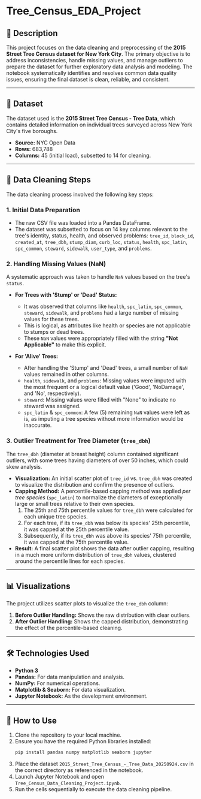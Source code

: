 # Tree_Census_EDA_Project

## 📝 Description

This project focuses on the data cleaning and preprocessing of the **2015 Street Tree Census dataset for New York City**. The primary objective is to address inconsistencies, handle missing values, and manage outliers to prepare the dataset for further exploratory data analysis and modeling. The notebook systematically identifies and resolves common data quality issues, ensuring the final dataset is clean, reliable, and consistent.

-----

## 🌳 Dataset

The dataset used is the **2015 Street Tree Census - Tree Data**, which contains detailed information on individual trees surveyed across New York City's five boroughs.

  - **Source:** NYC Open Data
  - **Rows:** 683,788
  - **Columns:** 45 (initial load), subsetted to 14 for cleaning.

-----

## 🧹 Data Cleaning Steps

The data cleaning process involved the following key steps:

### 1\. **Initial Data Preparation**

  * The raw CSV file was loaded into a Pandas DataFrame.
  * The dataset was subsetted to focus on 14 key columns relevant to the tree's identity, status, health, and observed problems: `tree_id`, `block_id`, `created_at`, `tree_dbh`, `stump_diam`, `curb_loc`, `status`, `health`, `spc_latin`, `spc_common`, `steward`, `sidewalk`, `user_type`, and `problems`.

### 2\. **Handling Missing Values (NaN)**

A systematic approach was taken to handle `NaN` values based on the tree's `status`.

  * **For Trees with 'Stump' or 'Dead' Status:**

      * It was observed that columns like `health`, `spc_latin`, `spc_common`, `steward`, `sidewalk`, and `problems` had a large number of missing values for these trees.
      * This is logical, as attributes like health or species are not applicable to stumps or dead trees.
      * These `NaN` values were appropriately filled with the string **"Not Applicable"** to make this explicit.

  * **For 'Alive' Trees:**

      * After handling the 'Stump' and 'Dead' trees, a small number of `NaN` values remained in other columns.
      * `health`, `sidewalk`, and `problems`: Missing values were imputed with the most frequent or a logical default value ('Good', 'NoDamage', and 'No', respectively).
      * `steward`: Missing values were filled with "None" to indicate no steward was assigned.
      * `spc_latin` & `spc_common`: A few (5) remaining `NaN` values were left as is, as imputing a tree species without more information would be inaccurate.

### 3\. **Outlier Treatment for Tree Diameter (`tree_dbh`)**

The `tree_dbh` (diameter at breast height) column contained significant outliers, with some trees having diameters of over 50 inches, which could skew analysis.

  * **Visualization:** An initial scatter plot of `tree_id` vs. `tree_dbh` was created to visualize the distribution and confirm the presence of outliers.
  * **Capping Method:** A percentile-based capping method was applied *per tree species* (`spc_latin`) to normalize the diameters of exceptionally large or small trees relative to their own species.
    1.  The 25th and 75th percentile values for `tree_dbh` were calculated for each unique tree species.
    2.  For each tree, if its `tree_dbh` was below its species' 25th percentile, it was capped at the 25th percentile value.
    3.  Subsequently, if its `tree_dbh` was above its species' 75th percentile, it was capped at the 75th percentile value.
  * **Result:** A final scatter plot shows the data after outlier capping, resulting in a much more uniform distribution of `tree_dbh` values, clustered around the percentile lines for each species.

-----

## 📊 Visualizations

The project utilizes scatter plots to visualize the `tree_dbh` column:

1.  **Before Outlier Handling:** Shows the raw distribution with clear outliers.
2.  **After Outlier Handling:** Shows the capped distribution, demonstrating the effect of the percentile-based cleaning.

-----

## 🛠️ Technologies Used

  * **Python 3**
  * **Pandas:** For data manipulation and analysis.
  * **NumPy:** For numerical operations.
  * **Matplotlib & Seaborn:** For data visualization.
  * **Jupyter Notebook:** As the development environment.

-----

## 🚀 How to Use

1.  Clone the repository to your local machine.
2.  Ensure you have the required Python libraries installed:
    ```bash
    pip install pandas numpy matplotlib seaborn jupyter
    ```
3.  Place the dataset `2015_Street_Tree_Census_-_Tree_Data_20250924.csv` in the correct directory as referenced in the notebook.
4.  Launch Jupyter Notebook and open `Tree_Census_Data_Cleaning_Project.ipynb`.
5.  Run the cells sequentially to execute the data cleaning pipeline. 
